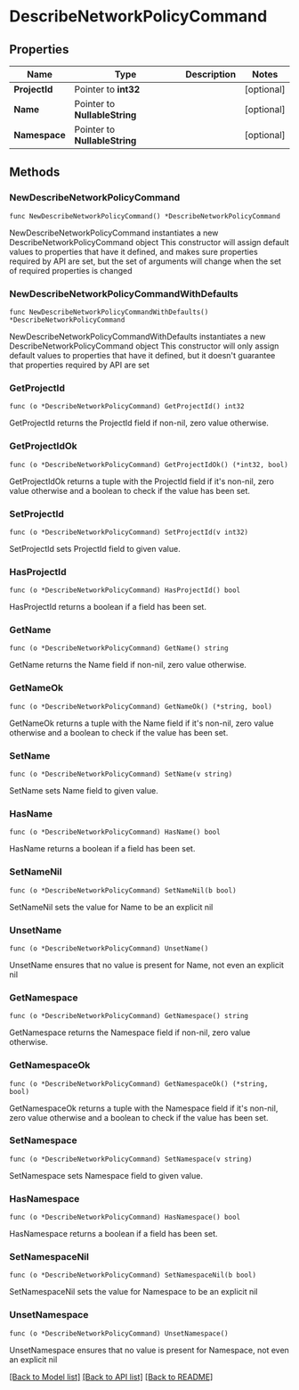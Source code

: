 # DescribeNetworkPolicyCommand

## Properties

Name | Type | Description | Notes
------------ | ------------- | ------------- | -------------
**ProjectId** | Pointer to **int32** |  | [optional] 
**Name** | Pointer to **NullableString** |  | [optional] 
**Namespace** | Pointer to **NullableString** |  | [optional] 

## Methods

### NewDescribeNetworkPolicyCommand

`func NewDescribeNetworkPolicyCommand() *DescribeNetworkPolicyCommand`

NewDescribeNetworkPolicyCommand instantiates a new DescribeNetworkPolicyCommand object
This constructor will assign default values to properties that have it defined,
and makes sure properties required by API are set, but the set of arguments
will change when the set of required properties is changed

### NewDescribeNetworkPolicyCommandWithDefaults

`func NewDescribeNetworkPolicyCommandWithDefaults() *DescribeNetworkPolicyCommand`

NewDescribeNetworkPolicyCommandWithDefaults instantiates a new DescribeNetworkPolicyCommand object
This constructor will only assign default values to properties that have it defined,
but it doesn't guarantee that properties required by API are set

### GetProjectId

`func (o *DescribeNetworkPolicyCommand) GetProjectId() int32`

GetProjectId returns the ProjectId field if non-nil, zero value otherwise.

### GetProjectIdOk

`func (o *DescribeNetworkPolicyCommand) GetProjectIdOk() (*int32, bool)`

GetProjectIdOk returns a tuple with the ProjectId field if it's non-nil, zero value otherwise
and a boolean to check if the value has been set.

### SetProjectId

`func (o *DescribeNetworkPolicyCommand) SetProjectId(v int32)`

SetProjectId sets ProjectId field to given value.

### HasProjectId

`func (o *DescribeNetworkPolicyCommand) HasProjectId() bool`

HasProjectId returns a boolean if a field has been set.

### GetName

`func (o *DescribeNetworkPolicyCommand) GetName() string`

GetName returns the Name field if non-nil, zero value otherwise.

### GetNameOk

`func (o *DescribeNetworkPolicyCommand) GetNameOk() (*string, bool)`

GetNameOk returns a tuple with the Name field if it's non-nil, zero value otherwise
and a boolean to check if the value has been set.

### SetName

`func (o *DescribeNetworkPolicyCommand) SetName(v string)`

SetName sets Name field to given value.

### HasName

`func (o *DescribeNetworkPolicyCommand) HasName() bool`

HasName returns a boolean if a field has been set.

### SetNameNil

`func (o *DescribeNetworkPolicyCommand) SetNameNil(b bool)`

 SetNameNil sets the value for Name to be an explicit nil

### UnsetName
`func (o *DescribeNetworkPolicyCommand) UnsetName()`

UnsetName ensures that no value is present for Name, not even an explicit nil
### GetNamespace

`func (o *DescribeNetworkPolicyCommand) GetNamespace() string`

GetNamespace returns the Namespace field if non-nil, zero value otherwise.

### GetNamespaceOk

`func (o *DescribeNetworkPolicyCommand) GetNamespaceOk() (*string, bool)`

GetNamespaceOk returns a tuple with the Namespace field if it's non-nil, zero value otherwise
and a boolean to check if the value has been set.

### SetNamespace

`func (o *DescribeNetworkPolicyCommand) SetNamespace(v string)`

SetNamespace sets Namespace field to given value.

### HasNamespace

`func (o *DescribeNetworkPolicyCommand) HasNamespace() bool`

HasNamespace returns a boolean if a field has been set.

### SetNamespaceNil

`func (o *DescribeNetworkPolicyCommand) SetNamespaceNil(b bool)`

 SetNamespaceNil sets the value for Namespace to be an explicit nil

### UnsetNamespace
`func (o *DescribeNetworkPolicyCommand) UnsetNamespace()`

UnsetNamespace ensures that no value is present for Namespace, not even an explicit nil

[[Back to Model list]](../README.md#documentation-for-models) [[Back to API list]](../README.md#documentation-for-api-endpoints) [[Back to README]](../README.md)


